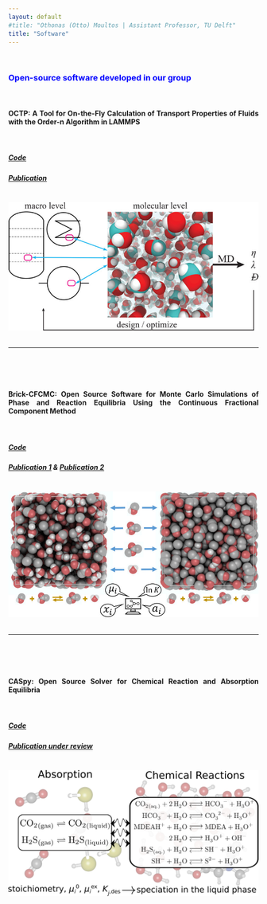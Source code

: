 ```yaml
---
layout: default
#title: "Othonas (Otto) Moultos | Assistant Professor, TU Delft"
title: "Software"
---
```


<br/>
<div  style="text-align: justify;" class="col-sm-12">

  <h3 style="color:blue;"> Open-source software developed in our group </h3>
<br/>
 <!-- OCTP  -->
<h4>
  <!-- <a href="https://pubs.acs.org/doi/10.1021/acs.jcim.8b00939"> -->
  OCTP: A Tool for On-the-Fly Calculation of Transport Properties of Fluids with the Order-n Algorithm in LAMMPS
<!-- </a> -->
</h4>

<br/>

<h5>  <span class="fa fa-github"></span><a href="https://github.com/omoultosEthTuDelft/OCTP"> Code</a> </h5>

<h5> <span class="fa fa-tasks"></span><a href="https://pubs.acs.org/doi/10.1021/acs.jcim.8b00939"> Publication</a> </h5>

<br/>

<div class="gallery">
  <a target="_blank" href="figures/octp.jpg">
    <img src="figures/octp.jpg" alt="Mountains" width="700" height="auto">
  </a>
  <br/><br/>
  <!-- <div class="desc"> MSc graduation of Ke Xu (TU Delft, July 2022)</div> -->
</div>

------------------------------------------------------------------------------------------------------------

<br/>
<br/>
<br/>

<!-- BRICK -->

<h4>
  <!-- <a href="https://pubs.acs.org/doi/10.1021/acs.jcim.0c00334"> -->
    Brick-CFCMC: Open Source Software for Monte Carlo Simulations of Phase and Reaction Equilibria Using the Continuous Fractional Component Method
  <!-- </a> -->
</h4>
<br/>

<h5>  <span class="fa fa-gitlab"></span><a href="https://gitlab.com/ETh_TU_Delft/Brick-CFCMC"> Code</a> </h5>

<h5> <span class="fa fa-tasks"></span><a href="https://pubs.acs.org/doi/10.1021/acs.jcim.0c00334"> Publication 1</a> & <a href="https://doi.org/10.1021/acs.jcim.1c00652"> Publication 2</a></h5>

<br/>


<div class="gallery">
  <a target="_blank" href="figures/brick.jpg">
    <img src="figures/brick.jpg" alt="Mountains" width="700" height="auto">
  </a>
  <br/><br/>
  <!-- <div class="desc"> MSc graduation of Ke Xu (TU Delft, July 2022)</div> -->
</div>

------------------------------------------------------------------------------------------------------------

<br/>
<br/>
<br/>

<!-- CASPY -->

<h4>
  <!-- <a href="https://pubs.acs.org/doi/10.1021/acs.jcim.0c00334"> -->
    CASpy: Open Source Solver for Chemical Reaction and Absorption Equilibria
  <!-- </a> -->
</h4>
<br/>

<h5>  <span class="fa fa-github"></span><a href="https://github.com/omoultosEthTuDelft/CASpy"> Code</a> </h5>

<h5> <span class="fa fa-tasks"></span><a href=""> Publication under review</a> </h5>

<br/>


<div class="gallery">
  <a target="_blank" href="figures/caspy.jpg">
    <img src="figures/caspy.jpg" alt="Mountains" width="700" height="auto">
  </a>
  <br/><br/>
  <!-- <div class="desc"> MSc graduation of Ke Xu (TU Delft, July 2022)</div> -->
</div>

